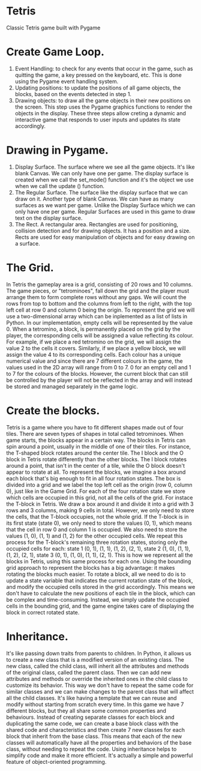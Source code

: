 # Tetris
Classic Tetris game built with Pygame

# Create Game Loop.
1. Event Handling: to check for any events that occur in the game, such as quitting the game, a key pressed on the keyboard, etc. This is done using the Pygame event handling system.
2. Updating positions: to update the positions of all game objects, the blocks, based on the events detected in step 1. 
3. Drawing objects: to draw all the game objects in their new positions on the screen. This step uses the Pygame graphics functions to render the objects in the display.
These three steps allow creting a dynamic and interactive game that responds to user inputs and updates its state accordingly.

# Drawing in Pygame.
1. Display Surface. The surface where we see all the game objects. It's like blank Canvas. We can only have one per game. The display surface is created when we call the set_mode() function and it's the object we use when we call the update () function.
2. The Regular Surface. The surface like the display surface that we can draw on it. Another type of blank Canvas. We can have as many surfaces as we want per game. Unlike the Display Surface which we can only have one per game. Regular Surfaces are used in this game to draw text on the display surface. 
3. The Rect. A rectangular area. Rectangles are used for positioning, collision detection and for drawing objects. It has a position and a size. Rects are used for easy manipulation of objects and for easy drawing on a surface.

# The Grid. 
In Tetris the gameplay area is a grid, consisting of 20 rows and 10 columns. The game pieces, or "tetrominoes", fall down the grid and the player must arrange them to form complete rows without any gaps. We will count the rows from top to bottom and the columns from left to the right, with the top left cell at row 0 and column 0 being the origin. To represent the grid we will use a two-dimensional array which can be inplemented as a list of lists in Python. In our implementation, empty cells will be represented by the value 0. When a tetromino, a block, is permanently placed on the grid by the player, the corresponding cells will be assigned a value reflecting its colour. For example, if we place a red tetromino on the grid, we will assign the value 2 to the cells it covers. Similarly, if we place a yellow block, we will assign the value 4 to its corresponding cells. Each colour has a unique numerical value and since there are 7 different colours in the game, the values used in the 2D array will range from 0 to 7. 0 for an empty cell and 1 to 7 for the colours of the blocks. However, the current block that can still be controlled by the player will not be reflected in the array and will instead be stored and managed separately in the game logic. 

# Create the blocks. 
Tetris is a game where you have to fit different shapes made out of four tiles. There are seven types of shapes in total called tetrominoes. When game starts, the blocks appear in a certain way. The blocks in Tetris can spin around a point, usually in the middle of one of their tiles. For instance, the T-shaped block rotates around the center tile. The I block and the O block in Tetris rotate differently than the other blocks. The I block rotates around a point, that isn't in the center of a tile, while the O block doesn't appear to rotate at all. To represent the blocks, we imagine a box around each block that's big enough to fit in all four rotation states. The box is divided into a grid and we label the top left cell as the origin (row 0, column 0), just like in the Game Grid. For each of the four rotation state we store which cells are occupied in this grid, not all the cells of the grid. For instace the T-block in Tetris. We draw a box around it and divide it into a grid with 3 rows and 3 columns, making 9 cells in total. However, we only need to store the cells, that the T-block occupies, not the whole grid. If the T-block is in its first state (state 0), we only need to store the values (0, 1), which means that the cell in row 0 and column 1 is occupied. We also need to store the values (1, 0), (1, 1) and (1, 2) for the other occupied cells. We repeat this process for the T-block's remaining three rotation states, storing only the occupied cells for each: state 1 (0, 1), (1, 1), (1, 2), (2, 1), state 2 (1, 0), (1, 1), (1, 2), (2, 1), state 3 (0, 1), (1, 0), (1, 1), (2, 1). This is how we represent all the blocks in Tetris, using this same process for each one. Using the bounding grid approach to represent the blocks has a big advantage: it makes rotating the blocks much easier. To rotate a block, all we need to do is to update a state variable that indicates the current rotation state of the block, and modify the occupied cells stored in the grid accordingly. This means we don't have to calculate the new positions of each tile in the block, which can be complex and time-consuming. Instead, we simply update the occupied cells in the bounding grid, and the game engine takes care of displaying the block in correct rotated state. 

# Inheritance. 
It's like passing down traits from parents to children. In Python, it allows us to create a new class that is a modified version of an existing class. The new class, called the child class, will inherit all the attributes and methods of the original class, called the parent class. Then we can add new attributes and methods or override the inherited ones in the child class to customize its behavior. This way we don't have to repeat the same code for similar classes and we can make changes to the parent class that will affect all the child classes. It's like having a template that we can reuse and modify without starting from scratch every time. In this game we have 7 different blocks, but they all share some common properties and behaviours. Instead of creating separate classes for each block and duplicating the same code, we can create a base block class with the shared code and characteristics and then create 7 new classes for each block that inherit from the base class. This means that each of the new classes will automatically have all the properties and
behaviors of the base class, without needing to repeat the code. Using inheritance helps to simplify code and make it more efficient. It's actually a simple and powerful feature of object-oriented programming.
